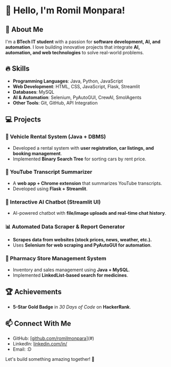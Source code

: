 # 👋 Hello, I'm Romil Monpara!

## 🚀 About Me
I'm a **BTech IT student** with a passion for **software development, AI, and automation**. I love building innovative projects that integrate **AI, automation, and web technologies** to solve real-world problems. 

## 🔥 Skills
- **Programming Languages**: Java, Python, JavaScript
- **Web Development**: HTML, CSS, JavaScript, Flask, Streamlit
- **Databases**: MySQL
- **AI & Automation**: Selenium, PyAutoGUI, CrewAI, SmolAgents
- **Other Tools**: Git, GitHub, API Integration

## 💻 Projects

### 🚗 Vehicle Rental System (Java + DBMS)
- Developed a rental system with **user registration, car listings, and booking management**.
- Implemented **Binary Search Tree** for sorting cars by rent price.

### 📝 YouTube Transcript Summarizer
- A **web app + Chrome extension** that summarizes YouTube transcripts.
- Developed using **Flask + Streamlit**.

### 🤖 Interactive AI Chatbot (Streamlit UI)
- AI-powered chatbot with **file/image uploads and real-time chat history**.

### 📊 Automated Data Scraper & Report Generator
- **Scrapes data from websites (stock prices, news, weather, etc.).**
- Uses **Selenium for web scraping and PyAutoGUI for automation**.

### 💊 Pharmacy Store Management System
- Inventory and sales management using **Java + MySQL**.
- Implemented **LinkedList-based search for medicines**.

## 🏆 Achievements
- **5-Star Gold Badge** in *30 Days of Code* on **HackerRank**.

## 📫 Connect With Me
- GitHub: [[github.com/romilmonpara](https://github.com/romilmonpara)](#)
- LinkedIn: [linkedin.com/in/](#)
- Email: :D

Let's build something amazing together! 🚀
